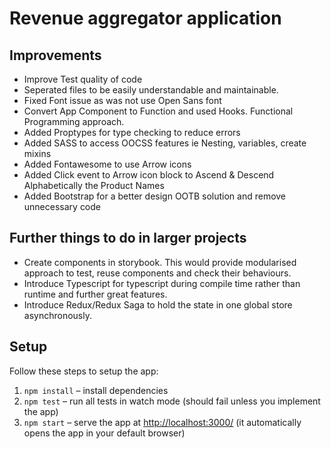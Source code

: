 # Revenue aggregator application

## Improvements

- Improve Test quality of code
- Seperated files to be easily understandable and maintainable.
- Fixed Font issue as was not use Open Sans font
- Convert App Component to Function and used Hooks. Functional Programming approach.
- Added Proptypes for type checking to reduce errors
- Added SASS to access OOCSS features ie Nesting, variables, create mixins
- Added Fontawesome to use Arrow icons
- Added Click event to Arrow icon block to Ascend & Descend Alphabetically the Product Names
- Added Bootstrap for a better design OOTB solution and remove unnecessary code

## Further things to do in larger projects

- Create components in storybook. This would provide modularised approach to test, reuse components and check their behaviours.
- Introduce Typescript for typescript during compile time rather than runtime and further great features.
- Introduce Redux/Redux Saga to hold the state in one global store asynchronously.

## Setup

Follow these steps to setup the app:

1. `npm install` – install dependencies
2. `npm test` – run all tests in watch mode (should fail unless you implement the app)
3. `npm start` – serve the app at [http://localhost:3000/](http://localhost:3000/) (it automatically opens the app in your default browser)
